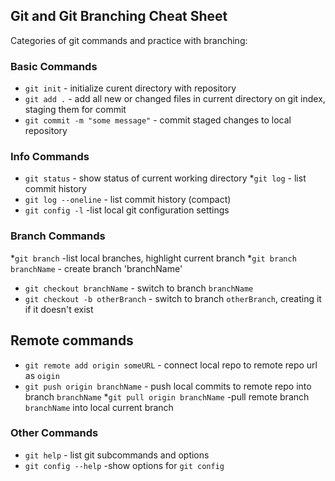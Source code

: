 ## Git and Git Branching Cheat Sheet

Categories of git commands and practice with branching:

### Basic Commands
* `git init` - initialize curent directory with repository
* `git add .` - add all new or changed files in current directory on git index, staging them for commit
* `git commit -m "some message"` - commit staged changes to local repository


### Info Commands

* `git status` - show status of current working directory
*`git log` - list commit history
* `git log --oneline` - list commit history (compact)
* `git config -l` -list local git configuration settings

### Branch Commands

*`git branch` -list local branches, highlight current branch
*`git branch branchName` - create branch 'branchName'
* `git checkout branchName` - switch to branch `branchName`
* `git checkout -b otherBranch` - switch to branch `otherBranch`, creating it if it doesn't exist

## Remote commands

* `git remote add origin someURL` - connect local repo to remote repo url as `oigin`
* `git push origin branchName` - push local commits to remote repo into branch `branchName`
*`git pull origin branchName` -pull remote branch `branchName` into local current branch

### Other Commands

* `git help` - list git subcommands and options
* `git config --help` -show options for `git config`
